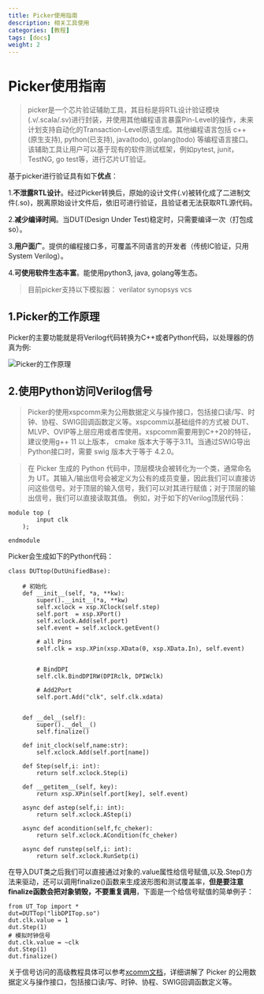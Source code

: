 ```yaml
---
title: Picker使用指南
description: 相关工具使用
categories: [教程]
tags: [docs]
weight: 2
---
```


# Picker使用指南

>picker是一个芯片验证辅助工具，其目标是将RTL设计验证模块(.v/.scala/.sv)进行封装，并使用其他编程语言暴露Pin-Level的操作，未来计划支持自动化的Transaction-Level原语生成。其他编程语言包括 c++ (原生支持), python(已支持), java(todo), golang(todo) 等编程语言接口。该辅助工具让用户可以基于现有的软件测试框架，例如pytest, junit，TestNG, go test等，进行芯片UT验证。

基于picker进行验证具有如下**优点**：

1.**不泄露RTL设计**。经过Picker转换后，原始的设计文件(.v)被转化成了二进制文件(.so)，脱离原始设计文件后，依旧可进行验证，且验证者无法获取RTL源代码。

2.**减少编译时间**。当DUT(Design Under Test)稳定时，只需要编译一次（打包成so）。

3.**用户面广**。提供的编程接口多，可覆盖不同语言的开发者（传统IC验证，只用System Verilog）。

4.**可使用软件生态丰富**。能使用python3, java, golang等生态。

>目前picker支持以下模拟器：
verilator
synopsys vcs
## 1.Picker的工作原理
Picker的主要功能就是将Verilog代码转换为C++或者Python代码，以处理器的仿真为例:

![Picker的工作原理](Picker_working_principle.svg)
## 2.使用Python访问Verilog信号

>Picker的使用xspcomm来为公用数据定义与操作接口，包括接口读/写、时钟、协程、SWIG回调函数定义等。xspcomm以基础组件的方式被 DUT、MLVP、OVIP等上层应用或者库使用。xspcomm需要用到C++20的特征，建议使用g++ 11 以上版本， cmake 版本大于等于3.11。当通过SWIG导出Python接口时，需要 swig 版本大于等于 4.2.0。

>在 Picker 生成的 Python 代码中，顶层模块会被转化为一个类，通常命名为 UT<top-module>。其输入/输出信号会被定义为公有的成员变量，因此我们可以直接访问这些信号。对于顶层的输入信号，我们可以对其进行赋值；对于顶层的输出信号，我们可以直接读取其值。
例如，对于如下的Verilog顶层代码：
```
module top (
        input clk
    );

endmodule
```

Picker会生成如下的Python代码：
```
class DUTtop(DutUnifiedBase):

	# 初始化
	def __init__(self, *a, **kw):
		super().__init__(*a, **kw)
		self.xclock = xsp.XClock(self.step)
		self.port  = xsp.XPort()
		self.xclock.Add(self.port)
		self.event = self.xclock.getEvent()

		# all Pins
		self.clk = xsp.XPin(xsp.XData(0, xsp.XData.In), self.event)


		# BindDPI
		self.clk.BindDPIRW(DPIRclk, DPIWclk)

		# Add2Port
		self.port.Add("clk", self.clk.xdata)


	def __del__(self):
		super().__del__()
		self.finalize()

	def init_clock(self,name:str):
		self.xclock.Add(self.port[name])

	def Step(self,i: int):
		return self.xclock.Step(i)

	def __getitem__(self, key):
		return xsp.XPin(self.port[key], self.event)

	async def astep(self,i: int):
		return self.xclock.AStep(i)

	async def acondition(self,fc_cheker):
		return self.xclock.ACondition(fc_cheker)

	async def runstep(self,i: int):
		return self.xclock.RunSetp(i)
```
在导入DUT类之后我们可以直接通过对象的.value属性给信号赋值,以及.Step()方法来驱动，还可以调用finalize()函数来生成波形图和测试覆盖率，**但是要注意finalize函数会把对象销毁，不要重复调用**，下面是一个给信号赋值的简单例子：

```
from UT_Top import *
dut=DUTTop("libDPITop.so")
dut.clk.value = 1
dut.Step(1)
# 模拟时钟信号
dut.clk.value = ~clk
dut.Step(1)
dut.finalize()
```
关于信号访问的高级教程具体可以参考[xcomm文档](https://github.com/XS-MLVP/xcomm)，详细讲解了 Picker 的公用数据定义与操作接口，包括接口读/写、时钟、协程、SWIG回调函数定义等。